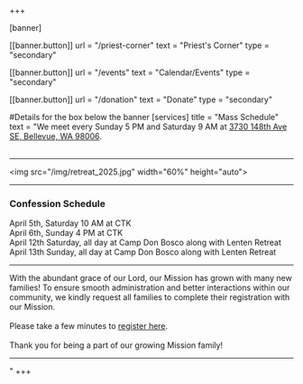 +++

[banner]

  [[banner.button]]
      url = "/priest-corner"
      text = "Priest's Corner"
      type = "secondary"

  [[banner.button]]
      url = "/events"
      text = "Calendar/Events"
      type = "secondary"

  [[banner.button]]
      url = "/donation"
      text = "Donate"
      type = "secondary"

#Details for the box below the banner
[services]
  title = "Mass Schedule"
  text = "We meet every Sunday 5 PM and Saturday 9 AM at [3730 148th Ave SE, Bellevue, WA 98006](https://goo.gl/maps/b7gUDngzcUodwTtS6). <br> <br> <hr> <img src=\"/img/retreat_2025.jpg\" width=\"60%\" height=\"auto\"> <hr> <h3>Confession Schedule</h3>  April 5th, Saturday 10 AM at CTK  <br>April 6th, Sunday 4 PM at CTK  <br>April 12th Saturday, all day at Camp Don Bosco along with Lenten Retreat  <br>April 13th Sunday, all day at Camp Don Bosco along with Lenten Retreat  <hr> With the abundant grace of our Lord, our Mission has grown with many new families!  To ensure smooth administration and better interactions within our community, we kindly request all families to complete their registration with our Mission. <br><br>Please take a few minutes to [register here](https://tinyurl.com/parishonnet). <br> <br>Thank you for being a part of our growing Mission family! <hr>"
+++
